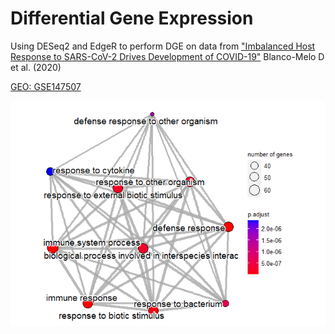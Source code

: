 # Differential Gene Expression

Using DESeq2 and EdgeR to perform DGE on data from ["Imbalanced Host Response to SARS-CoV-2
Drives Development of COVID-19"](https://www.ncbi.nlm.nih.gov/pmc/articles/PMC7227586/) Blanco-Melo D et al. (2020)

[GEO: GSE147507](https://www.ncbi.nlm.nih.gov/geo/query/acc.cgi?acc=GSE147507) 


![something](https://github.com/Amonae/Differential-Gene-Expression/blob/main/GSEA/GSEA_files/figure-gfm/unnamed-chunk-10-1.png)
